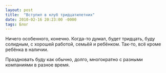 ```yaml
---
layout: post
title:  "Вступил в клуб тридцатилетних"
date: 2010-02-16 20:23:00 -0000
tags: Блог
---
```


Ничего особенного, конечно. Когда-то думал, будет тридцать, буду солидным, с хорошей работой, семьёй и ребёнком. Так-то, всё кроме ребёнка в наличии.

Праздновать буду как обычно, долго, многократно с разными компаниями  в разное время.